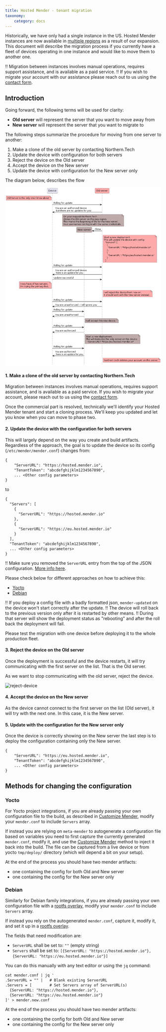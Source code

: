 ```yaml
---
title: Hosted Mender - tenant migration
taxonomy:
    category: docs
---
```



Historically, we have only had a single instance in the US.
Hosted Mender instances are now available in [multiple regions](../../11.General/00.Hosted-Mender-regions/docs.md) as a result of our expansion.
This document will describe the migration process if you currently have a fleet of devices operating in one instance and would like to move them to another one.


!! Migration between instances involves manual operations, requires support assistance, and is available as a paid service.
!! If you wish to migrate your account with our assistance please reach out to us using the [contact form](https://mender.io/contact-us).


## Introduction

Going forward, the following terms will be used for clarity:
* **Old server** will represent the server that you want to move away from
* **New server** will represent the server that you want to migrate to


The following steps summarize the procedure for moving from one server to another:

1. Make a clone of the old server by contacting Northern.Tech
2. Update the device with configuration for both servers
3. Reject the device on the Old server
4. Accept the device on the New server
5. Update the device with configuration for the New server only

The diagram below, describes the flow

![Migration flow](migration-flow.png)


#### 1. Make a clone of the old server by contacting Northern.Tech

Migration between instances involves manual operations, requires support assistance, and is available as a paid service.
If you wish to migrate your account, please reach out to us using the [contact form](https://mender.io/contact-us).

Once the commercial part is resolved, technically we'll identify your Hosted Mender tenant and start a cloning process.
We'll keep you updated and let you know when you can move to phase two.


#### 2. Update the device with the configuration for both servers

This will largely depend on the way you create and build artifacts.
Regardless of the approach, the goal is to update the device so its config (`/etc/mender/mender.conf`) changes from:

```
{
    "ServerURL": "https://hosted.mender.io",
    "TenantToken": "abcdefghijklm1234567890",
    ... <Other config parameters>
}
```

to

```
{
  "Servers": [
    {
      "ServerURL": "https://hosted.mender.io"
    },
    {
      "ServerURL": "https://eu.hosted.mender.io"
    }
  ],
  "TenantToken": "abcdefghijklm1234567890",
  ... <Other config parameters>
}
```

!! Make sure you removed the `ServerURL` entry from the top of the JSON configuration. [More info here](../../03.Client-installation/07.Configuration-file/50.Configuration-options/docs.md#servers).

Please check below for different approaches on how to achieve this:

* [Yocto](#yocto)
* [Debian](#debian)

!! If you deploy a config file with a badly formatted json, `mender-updated` on the device won't start correctly after the update.
!! The device will roll back to the previous version only after it is restarted by other means.
!! During that server will show the deployment status as "rebooting" and after the roll back the deployment will fail.

Please test the migration with one device before deploying it to the whole production fleet.

#### 3. Reject the device on the Old server

Once the deployment is successful and the device restarts, it will try communicating with the first server on the list.
That is the Old server.

As we want to stop communicating with the old server, reject the device.

![reject-device](reject-device.png)

#### 4. Accept the device on the New server

As the device cannot connect to the first server on the list (Old server), it will try with the next one.
In this case, it is the New server.

#### 5. Update with the configuration for the New server only

Once the device is correctly showing on the New server the last step is to deploy the configuration containing only the New server.

```
{
    "ServerURL": "https://eu.hosted.mender.io",
    "TenantToken": "abcdefghijklm1234567890",
    ... <Other config parameters>
}
```

## Methods for changing the configuration

### Yocto

For Yocto project integrations, if you are already passing your own configuration file to the build,
as described in [Customize Mender](../../05.Operating-System-updates-Yocto-Project/05.Customize-Mender/docs.md#configuration-file), modify your `mender.conf` to include `Servers` array.

If instead you are relying on `meta-mender` to autogenerate a configuration file based on variables
you need to first capture the currently generated `mender.conf`, modify it, and use the [Customize
Mender](../../05.Operating-System-updates-Yocto-Project/05.Customize-Mender/docs.md#configuration-file) method
to inject it back into the build. The file can be captured from a live device or from yocto
`tmp/deploy/` directory (which will depend a bit on your setup).

At the end of the process you should have two mender artifacts:
* one containing the config for both Old and New server
* one containing the config for the New server only


### Debian

Similarly for Debian family integrations, if you are already passing your own configuration file with a [rootfs overlay](../../04.Operating-System-updates-Debian-family/03.Customize-Mender/docs.md#configuration-file), modify your `mender.conf` to include `Servers` array.

If instead you rely on the autogenerated `mender.conf`, capture it, modify it, and set it up in a [rootfs overlay](../../04.Operating-System-updates-Debian-family/03.Customize-Mender/docs.md#configuration-file).

The fields that need modification are:
* `ServerURL` shall be set to: `""` (empty string)
* `Servers` shall be set to: `[{ServerURL: "https://hosted.mender.io"}, {ServerURL: "https://eu.hosted.mender.io"}]`

You can do this manually with any text editor or using the `jq` command:

```
cat mender.conf | jq '
.ServerURL = "" |   # Blank existing ServerURL
.Servers = [        # Set Servers array of ServerURL(s)
  {ServerURL: "https://hosted.mender.io"},
  {ServerURL: "https://eu.hosted.mender.io"}
]' > mender.new.conf
```

At the end of the process you should have two mender artifacts:
* one containing the config for both Old and New server
* one containing the config for the New server only

